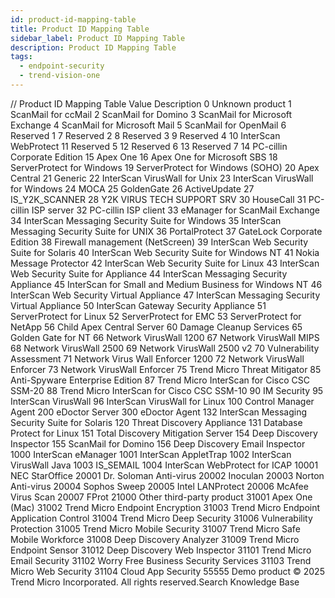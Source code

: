 ```yaml
---
id: product-id-mapping-table
title: Product ID Mapping Table
sidebar_label: Product ID Mapping Table
description: Product ID Mapping Table
tags:
  - endpoint-security
  - trend-vision-one
---
```


/*<![CDATA[*/ $('#title').html($('meta[name=map-description]').attr('content')); /*]]>*/ Product ID Mapping Table Value Description 0 Unknown product 1 ScanMail for ccMail 2 ScanMail for Domino 3 ScanMail for Microsoft Exchange 4 ScanMail for Microsoft Mail 5 ScanMail for OpenMail 6 Reserved 1 7 Reserved 2 8 Reserved 3 9 Reserved 4 10 InterScan WebProtect 11 Reserved 5 12 Reserved 6 13 Reserved 7 14 PC-cillin Corporate Edition 15 Apex One 16 Apex One for Microsoft SBS 18 ServerProtect for Windows 19 ServerProtect for Windows (SOHO) 20 Apex Central 21 Generic 22 InterScan VirusWall for Unix 23 InterScan VirusWall for Windows 24 MOCA 25 GoldenGate 26 ActiveUpdate 27 IS_Y2K_SCANNER 28 Y2K VIRUS TECH SUPPORT SRV 30 HouseCall 31 PC-cillin ISP server 32 PC-cillin ISP client 33 eManager for ScanMail Exchange 34 InterScan Messaging Security Suite for Windows 35 InterScan Messaging Security Suite for UNIX 36 PortalProtect 37 GateLock Corporate Edition 38 Firewall management (NetScreen) 39 InterScan Web Security Suite for Solaris 40 InterScan Web Security Suite for Windows NT 41 Nokia Message Protector 42 InterScan Web Security Suite for Linux 43 InterScan Web Security Suite for Appliance 44 InterScan Messaging Security Appliance 45 InterScan for Small and Medium Business for Windows NT 46 InterScan Web Security Virtual Appliance 47 InterScan Messaging Security Virtual Appliance 50 InterScan Gateway Security Appliance 51 ServerProtect for Linux 52 ServerProtect for EMC 53 ServerProtect for NetApp 56 Child Apex Central Server 60 Damage Cleanup Services 65 Golden Gate for NT 66 Network VirusWall 1200 67 Network VirusWall MIPS 68 Network VirusWall 2500 69 Network VirusWall 2500 v2 70 Vulnerability Assessment 71 Network Virus Wall Enforcer 1200 72 Network VirusWall Enforcer 73 Network VirusWall Enforcer 75 Trend Micro Threat Mitigator 85 Anti-Spyware Enterprise Edition 87 Trend Micro InterScan for Cisco CSC SSM-20 88 Trend Micro InterScan for Cisco CSC SSM-10 90 IM Security 95 InterScan VirusWall 96 InterScan VirusWall for Linux 100 Control Manager Agent 200 eDoctor Server 300 eDoctor Agent 132 InterScan Messaging Security Suite for Solaris 120 Threat Discovery Appliance 131 Database Protect for Linux 151 Total Discovery Mitigation Server 154 Deep Discovery Inspector 155 ScanMail for Domino 156 Deep Discovery Email Inspector 1000 InterScan eManager 1001 InterScan AppletTrap 1002 InterScan VirusWall Java 1003 IS_SEMAIL 1004 InterScan WebProtect for ICAP 10001 NEC StarOffice 20001 Dr. Soloman Anti-virus 20002 Inoculan 20003 Norton Anti-virus 20004 Sophos Sweep 20005 Intel LANProtect 20006 McAfee Virus Scan 20007 FProt 21000 Other third-party product 31001 Apex One (Mac) 31002 Trend Micro Endpoint Encryption 31003 Trend Micro Endpoint Application Control 31004 Trend Micro Deep Security 31006 Vulnerability Protection 31005 Trend Micro Mobile Security 31007 Trend Micro Safe Mobile Workforce 31008 Deep Discovery Analyzer 31009 Trend Micro Endpoint Sensor 31012 Deep Discovery Web Inspector 31101 Trend Micro Email Security 31102 Worry Free Business Security Services 31103 Trend Micro Web Security 31104 Cloud App Security 55555 Demo product © 2025 Trend Micro Incorporated. All rights reserved.Search Knowledge Base